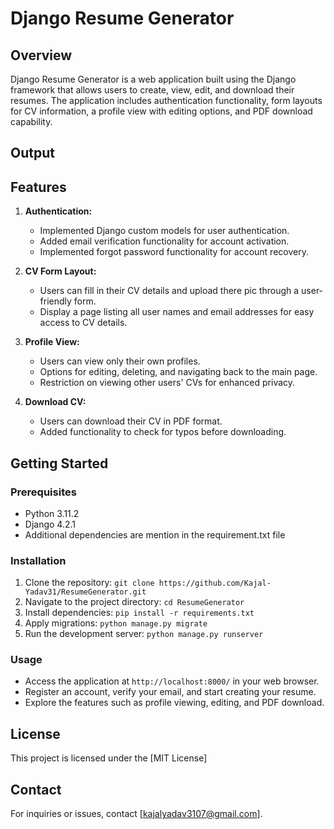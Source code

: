 # Django Resume Generator

## Overview

Django Resume Generator is a web application built using the Django framework that allows users to create, view, edit, and download their resumes. The application includes authentication functionality, form layouts for CV information, a profile view with editing options, and PDF download capability.

## Output 


## Features

1. **Authentication:**
   - Implemented Django custom models for user authentication.
   - Added email verification functionality for account activation.
   - Implemented forgot password functionality for account recovery.

2. **CV Form Layout:**
   - Users can fill in their CV details and upload there pic through a user-friendly form.
   - Display a page listing all user names and email addresses for easy access to CV details.

3. **Profile View:**
   - Users can view only their own profiles.
   - Options for editing, deleting, and navigating back to the main page.
   - Restriction on viewing other users' CVs for enhanced privacy.

4. **Download CV:**
   - Users can download their CV in PDF format.
   - Added functionality to check for typos before downloading.

## Getting Started

### Prerequisites
- Python 3.11.2
- Django 4.2.1
- Additional dependencies are mention in the requirement.txt file

### Installation
1. Clone the repository: `git clone https://github.com/Kajal-Yadav31/ResumeGenerator.git`
2. Navigate to the project directory: `cd ResumeGenerator`
3. Install dependencies: `pip install -r requirements.txt`
4. Apply migrations: `python manage.py migrate`
5. Run the development server: `python manage.py runserver`

### Usage
- Access the application at `http://localhost:8000/` in your web browser.
- Register an account, verify your email, and start creating your resume.
- Explore the features such as profile viewing, editing, and PDF download.

## License
This project is licensed under the [MIT License]


## Contact
For inquiries or issues, contact [kajalyadav3107@gmail.com].
